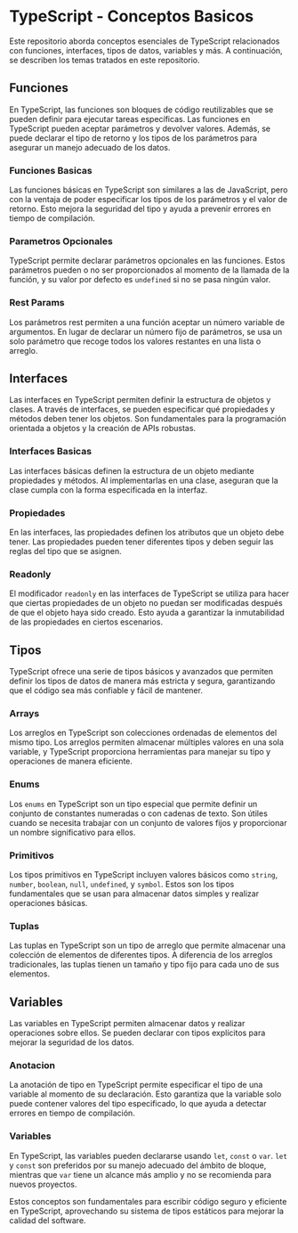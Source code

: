 # TypeScript - Conceptos Basicos

Este repositorio aborda conceptos esenciales de TypeScript relacionados con funciones, interfaces, tipos de datos, variables y más. A continuación, se describen los temas tratados en este repositorio.

## Funciones

En TypeScript, las funciones son bloques de código reutilizables que se pueden definir para ejecutar tareas específicas. Las funciones en TypeScript pueden aceptar parámetros y devolver valores. Además, se puede declarar el tipo de retorno y los tipos de los parámetros para asegurar un manejo adecuado de los datos.

### Funciones Basicas

Las funciones básicas en TypeScript son similares a las de JavaScript, pero con la ventaja de poder especificar los tipos de los parámetros y el valor de retorno. Esto mejora la seguridad del tipo y ayuda a prevenir errores en tiempo de compilación.

### Parametros Opcionales

TypeScript permite declarar parámetros opcionales en las funciones. Estos parámetros pueden o no ser proporcionados al momento de la llamada de la función, y su valor por defecto es `undefined` si no se pasa ningún valor.

### Rest Params

Los parámetros rest permiten a una función aceptar un número variable de argumentos. En lugar de declarar un número fijo de parámetros, se usa un solo parámetro que recoge todos los valores restantes en una lista o arreglo.

## Interfaces

Las interfaces en TypeScript permiten definir la estructura de objetos y clases. A través de interfaces, se pueden especificar qué propiedades y métodos deben tener los objetos. Son fundamentales para la programación orientada a objetos y la creación de APIs robustas.

### Interfaces Basicas

Las interfaces básicas definen la estructura de un objeto mediante propiedades y métodos. Al implementarlas en una clase, aseguran que la clase cumpla con la forma especificada en la interfaz.

### Propiedades

En las interfaces, las propiedades definen los atributos que un objeto debe tener. Las propiedades pueden tener diferentes tipos y deben seguir las reglas del tipo que se asignen.

### Readonly

El modificador `readonly` en las interfaces de TypeScript se utiliza para hacer que ciertas propiedades de un objeto no puedan ser modificadas después de que el objeto haya sido creado. Esto ayuda a garantizar la inmutabilidad de las propiedades en ciertos escenarios.

## Tipos

TypeScript ofrece una serie de tipos básicos y avanzados que permiten definir los tipos de datos de manera más estricta y segura, garantizando que el código sea más confiable y fácil de mantener.

### Arrays

Los arreglos en TypeScript son colecciones ordenadas de elementos del mismo tipo. Los arreglos permiten almacenar múltiples valores en una sola variable, y TypeScript proporciona herramientas para manejar su tipo y operaciones de manera eficiente.

### Enums

Los `enums` en TypeScript son un tipo especial que permite definir un conjunto de constantes numeradas o con cadenas de texto. Son útiles cuando se necesita trabajar con un conjunto de valores fijos y proporcionar un nombre significativo para ellos.

### Primitivos

Los tipos primitivos en TypeScript incluyen valores básicos como `string`, `number`, `boolean`, `null`, `undefined`, y `symbol`. Estos son los tipos fundamentales que se usan para almacenar datos simples y realizar operaciones básicas.

### Tuplas

Las tuplas en TypeScript son un tipo de arreglo que permite almacenar una colección de elementos de diferentes tipos. A diferencia de los arreglos tradicionales, las tuplas tienen un tamaño y tipo fijo para cada uno de sus elementos.

## Variables

Las variables en TypeScript permiten almacenar datos y realizar operaciones sobre ellos. Se pueden declarar con tipos explícitos para mejorar la seguridad de los datos.

### Anotacion

La anotación de tipo en TypeScript permite especificar el tipo de una variable al momento de su declaración. Esto garantiza que la variable solo puede contener valores del tipo especificado, lo que ayuda a detectar errores en tiempo de compilación.

### Variables

En TypeScript, las variables pueden declararse usando `let`, `const` o `var`. `let` y `const` son preferidos por su manejo adecuado del ámbito de bloque, mientras que `var` tiene un alcance más amplio y no se recomienda para nuevos proyectos.

Estos conceptos son fundamentales para escribir código seguro y eficiente en TypeScript, aprovechando su sistema de tipos estáticos para mejorar la calidad del software.
